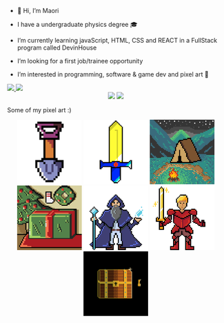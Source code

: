 - :wave: Hi, I’m Maori
- I have a undergraduate physics degree :mortar_board:
- I’m currently learning javaScript, HTML, CSS and REACT in a FullStack program called DevinHouse
- I’m looking for a first job/trainee opportunity 

- I’m interested in programming, software & game dev and pixel art :space_invader:

<div>
  <a display="flex" flex-flow="row wrap" column-gap="10px" href="https://github.com/maorif">
  <img height="180em" src="https://github-readme-stats.vercel.app/api?username=maorif&show_icons=true&theme=github_dark&include_all_commits=true&count_private=true"/>
  <img height="180em" src="https://github-readme-stats.vercel.app/api/top-langs/?username=maorif&layout=compact&langs_count=7&theme=github_dark"/></a>
</div>
  
<div align="center">
  <a href ="mailto:maorif.dev@gmail.com"><img src="https://img.shields.io/badge/-Gmail-%23333?style=for-the-badge&logo=gmail&logoColor=white" target="_blank"></a>
  <a href="https://www.linkedin.com/in/maori-f" target="_blank"><img src="https://img.shields.io/badge/-LinkedIn-%230077B5?style=for-the-badge&logo=linkedin&logoColor=white" target="_blank"></a>
</div>

 Some of my pixel art :)

 <div align="center" class='pixel-art-container'>
  <a href='./my-pixel-art/shovel.png'><img src='./my-pixel-art/shovel.png' alt='pixel art image' width='150px'></a>
  <a href='./my-pixel-art/sword.gif'><img src='./my-pixel-art/sword.gif' alt='pixel art image' width='150px'></a>
  <a href='./my-pixel-art/tent2.png'><img src='./my-pixel-art/tent2.png' alt='pixel art image' width='150px'></a>
  <a href='./my-pixel-art/christmas-256px.png'><img src='./my-pixel-art/christmas-256px.png' alt='pixel art image' width='150px'></a>
  <a href='./my-pixel-art/panoris2.png'><img src='./my-pixel-art/panoris2.png' alt='pixel art image' width='150px'></a>
  <a href='./my-pixel-art/jon.png'><img src='./my-pixel-art/jon.png' alt='pixel art image' width='150px'></a>
  <a href='./my-pixel-art/Treasure_chest_full.gif'><img src='./my-pixel-art/Treasure_chest_full.gif' alt='pixel art image'width='150px'></a>
 </div>
  
<!---
maorif/maorif is a ✨ special ✨ repository because its `README.md` (this file) appears on your GitHub profile.
You can click the Preview link to take a look at your changes.
--->
